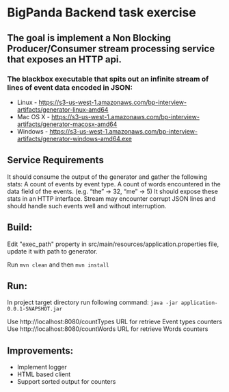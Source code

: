 # BigPanda Backend task exercise

## The goal is implement a Non Blocking Producer/Consumer stream processing service that exposes an HTTP api.

### The blackbox executable that spits out an infinite stream of lines of event data encoded in JSON:
* Linux    - https://s3-us-west-1.amazonaws.com/bp-interview-artifacts/generator-linux-amd64
* Mac OS X - https://s3-us-west-1.amazonaws.com/bp-interview-artifacts/generator-macosx-amd64
* Windows  - https://s3-us-west-1.amazonaws.com/bp-interview-artifacts/generator-windows-amd64.exe

## Service Requirements

It should consume the output of the generator and gather the following stats:
A count of events by event type.
A count of words encountered in the data field of the events. (e.g. “the” → 32, “me” → 5)
It should expose these stats in an HTTP interface.
Stream may encounter corrupt JSON lines and should handle such events well and without interruption.


## Build:
Edit "exec_path" property in src/main/resources/application.properties file, update it with path to generator.

Run `mvn clean` and then `mvn install`

## Run:
In project target directory run following command:
`java -jar application-0.0.1-SNAPSHOT.jar`

Use http://localhost:8080/countTypes URL for retrieve Event types counters
Use http://localhost:8080/countWords URL for retrieve Words counters

## Improvements:
* Implement logger
* HTML based client
* Support sorted output for counters
 